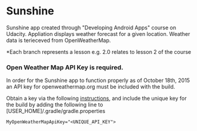# Sunshine
Sunshine app created through "Developing Android Apps" course on Udacity. Appliation displays weather forecast for a given location. Weather data is terieceved from OpenWeatherMap.

*Each branch represents a lesson e.g. 2.0 relates to lesson 2 of the course

### Open Weather Map API Key is required.

In order for the Sunshine app to function properly as of October 18th, 2015 an API key for openweathermap.org must be included with the build.

Obtain a key via the following [instructions](http://openweathermap.org/appid#use), and include the unique key for the build by adding the following line to [USER_HOME]/.gradle/gradle.properties

`MyOpenWeatherMapApiKey="<UNIQUE_API_KEY">`
